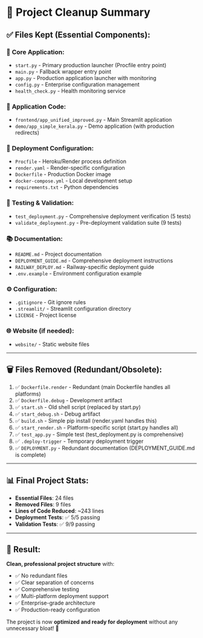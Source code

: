 # 🧹 Project Cleanup Summary

## ✅ **Files Kept (Essential Components)**:

### 🚀 **Core Application**:
- `start.py` - Primary production launcher (Procfile entry point)
- `main.py` - Fallback wrapper entry point  
- `app.py` - Production application launcher with monitoring
- `config.py` - Enterprise configuration management
- `health_check.py` - Health monitoring service

### 📁 **Application Code**:
- `frontend/app_unified_improved.py` - Main Streamlit application
- `demo/app_simple_kerala.py` - Demo application (with production redirects)

### 🔧 **Deployment Configuration**:
- `Procfile` - Heroku/Render process definition
- `render.yaml` - Render-specific configuration  
- `Dockerfile` - Production Docker image
- `docker-compose.yml` - Local development setup
- `requirements.txt` - Python dependencies

### 🧪 **Testing & Validation**:
- `test_deployment.py` - Comprehensive deployment verification (5 tests)
- `validate_deployment.py` - Pre-deployment validation suite (9 tests)

### 📚 **Documentation**:
- `README.md` - Project documentation
- `DEPLOYMENT_GUIDE.md` - Comprehensive deployment instructions
- `RAILWAY_DEPLOY.md` - Railway-specific deployment guide
- `.env.example` - Environment configuration example

### ⚙️ **Configuration**:
- `.gitignore` - Git ignore rules
- `.streamlit/` - Streamlit configuration directory
- `LICENSE` - Project license

### 🌐 **Website** (if needed):
- `website/` - Static website files

---

## 🗑️ **Files Removed (Redundant/Obsolete)**:

1. ✅ `Dockerfile.render` - Redundant (main Dockerfile handles all platforms)
2. ✅ `Dockerfile.debug` - Development artifact 
3. ✅ `start.sh` - Old shell script (replaced by start.py)
4. ✅ `start_debug.sh` - Debug artifact
5. ✅ `build.sh` - Simple pip install (render.yaml handles this)
6. ✅ `start_render.sh` - Platform-specific script (start.py handles all)
7. ✅ `test_app.py` - Simple test (test_deployment.py is comprehensive)
8. ✅ `.deploy-trigger` - Temporary deployment trigger
9. ✅ `DEPLOYMENT.py` - Redundant documentation (DEPLOYMENT_GUIDE.md is complete)

---

## 📊 **Final Project Stats**:

- **Essential Files**: 24 files
- **Removed Files**: 9 files  
- **Lines of Code Reduced**: ~243 lines
- **Deployment Tests**: ✅ 5/5 passing
- **Validation Tests**: ✅ 9/9 passing

---

## 🎯 **Result**:

**Clean, professional project structure** with:
- ✅ No redundant files
- ✅ Clear separation of concerns  
- ✅ Comprehensive testing
- ✅ Multi-platform deployment support
- ✅ Enterprise-grade architecture
- ✅ Production-ready configuration

The project is now **optimized and ready for deployment** without any unnecessary bloat! 🚀